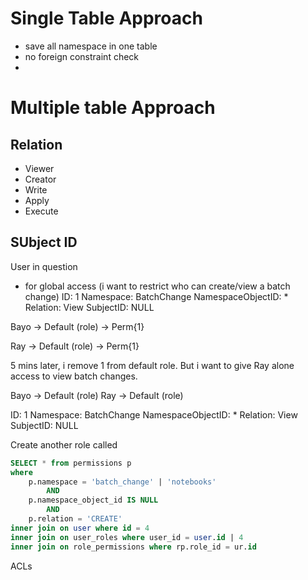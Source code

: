 # Single Table Approach
- save all namespace in one table
- no foreign constraint check
- 

# Multiple table Approach



## Relation
- Viewer
- Creator
- Write
- Apply
- Execute

## SUbject ID
User in question


- for global access (i want to restrict who can create/view a batch change)
ID: 1
Namespace: BatchChange
NamespaceObjectID: *
Relation: View
SubjectID: NULL

Bayo -> Default (role) -> Perm{1}

Ray -> Default (role) -> Perm{1}

5 mins later, i remove 1 from default role. But i want to give Ray alone
access to view batch changes.

Bayo -> Default (role)
Ray -> Default (role)

ID: 1
Namespace: BatchChange
NamespaceObjectID: *
Relation: View
SubjectID: NULL

Create another role called

```sql
SELECT * from permissions p
where 
    p.namespace = 'batch_change' | 'notebooks'
        AND 
    p.namespace_object_id IS NULL
        AND
    p.relation = 'CREATE'
inner join on user where id = 4
inner join on user_roles where user_id = user.id | 4
inner join on role_permissions where rp.role_id = ur.id
```

ACLs

